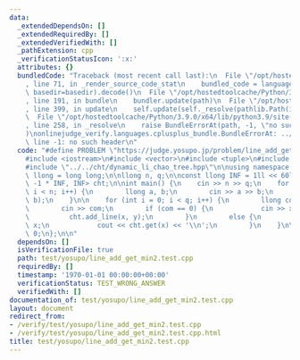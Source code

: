 ```yaml
---
data:
  _extendedDependsOn: []
  _extendedRequiredBy: []
  _extendedVerifiedWith: []
  _pathExtension: cpp
  _verificationStatusIcon: ':x:'
  attributes: {}
  bundledCode: "Traceback (most recent call last):\n  File \"/opt/hostedtoolcache/Python/3.9.0/x64/lib/python3.9/site-packages/onlinejudge_verify/documentation/build.py\"\
    , line 71, in _render_source_code_stat\n    bundled_code = language.bundle(stat.path,\
    \ basedir=basedir).decode()\n  File \"/opt/hostedtoolcache/Python/3.9.0/x64/lib/python3.9/site-packages/onlinejudge_verify/languages/cplusplus.py\"\
    , line 191, in bundle\n    bundler.update(path)\n  File \"/opt/hostedtoolcache/Python/3.9.0/x64/lib/python3.9/site-packages/onlinejudge_verify/languages/cplusplus_bundle.py\"\
    , line 399, in update\n    self.update(self._resolve(pathlib.Path(included), included_from=path))\n\
    \  File \"/opt/hostedtoolcache/Python/3.9.0/x64/lib/python3.9/site-packages/onlinejudge_verify/languages/cplusplus_bundle.py\"\
    , line 258, in _resolve\n    raise BundleErrorAt(path, -1, \"no such header\"\
    )\nonlinejudge_verify.languages.cplusplus_bundle.BundleErrorAt: ../../cht/dynamic_li_chao_tree.hpp:\
    \ line -1: no such header\n"
  code: "#define PROBLEM \"https://judge.yosupo.jp/problem/line_add_get_min\"\n\n\
    #include <iostream>\n#include <vector>\n#include <tuple>\n#include <algorithm>\n\
    #include \"../../cht/dynamic_li_chao_tree.hpp\"\n\nusing namespace std;\nusing\
    \ llong = long long;\n\nllong n, q;\n\nconst llong INF = 1ll << 60ll;\nDynamicLiChaoTree<llong,\
    \ -1 * INF, INF> cht;\n\nint main() {\n    cin >> n >> q;\n    for (int i = 0;\
    \ i < n; i++) {\n        llong a, b;\n        cin >> a >> b;\n        cht.add_line(a,\
    \ b);\n    }\n\n    for (int i = 0; i < q; i++) {\n        llong com, x, y;\n\n\
    \        cin >> com;\n        if (com == 0) {\n            cin >> x >> y;\n  \
    \          cht.add_line(x, y);\n        }\n        else {\n            cin >>\
    \ x;\n            cout << cht.get(x) << '\\n';\n        }\n    }\n\n    return\
    \ 0;\n};\n\n"
  dependsOn: []
  isVerificationFile: true
  path: test/yosupo/line_add_get_min2.test.cpp
  requiredBy: []
  timestamp: '1970-01-01 00:00:00+00:00'
  verificationStatus: TEST_WRONG_ANSWER
  verifiedWith: []
documentation_of: test/yosupo/line_add_get_min2.test.cpp
layout: document
redirect_from:
- /verify/test/yosupo/line_add_get_min2.test.cpp
- /verify/test/yosupo/line_add_get_min2.test.cpp.html
title: test/yosupo/line_add_get_min2.test.cpp
---
```

